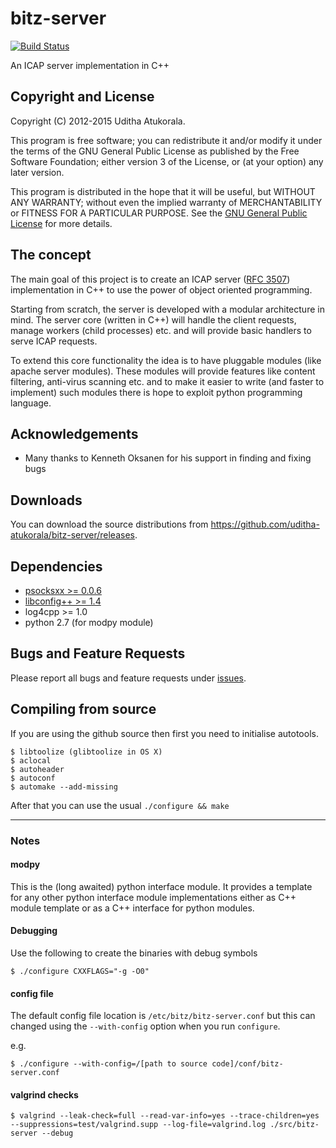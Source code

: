 bitz-server
===========

[![Build Status](https://travis-ci.org/uditha-atukorala/bitz-server.svg)](https://travis-ci.org/uditha-atukorala/bitz-server)

An ICAP server implementation in C++


## Copyright and License

Copyright (C) 2012-2015 Uditha Atukorala.

This program is free software; you can redistribute it and/or modify
it under the terms of the GNU General Public License as published by
the Free Software Foundation; either version 3 of the License, or
(at your option) any later version.

This program is distributed in the hope that it will be useful,
but WITHOUT ANY WARRANTY; without even the implied warranty of
MERCHANTABILITY or FITNESS FOR A PARTICULAR PURPOSE.  See the
[GNU General Public License](http://gnu.org/licenses/gpl.html)
for more details.


## The concept

The main goal of this project is to create an ICAP server
([RFC 3507](http://www.ietf.org/rfc/rfc3507.txt)) implementation in C++
to use the power of object oriented programming.

Starting from scratch, the server is developed with a modular architecture in mind.
The server core (written in C++) will handle the client requests, manage workers
(child processes) etc. and will provide basic handlers to serve ICAP requests.

To extend this core functionality the idea is to have pluggable modules (like apache
server modules). These modules will provide features like content filtering, anti-virus
scanning etc. and to make it easier to write (and faster to implement) such modules
there is hope to exploit python programming language.


## Acknowledgements

* Many thanks to Kenneth Oksanen for his support in finding and fixing bugs


## Downloads

You can download the source distributions from https://github.com/uditha-atukorala/bitz-server/releases.


## Dependencies

* [psocksxx >= 0.0.6](https://nukedzn.github.io/psocksxx/)
* [libconfig++ >= 1.4](http://www.hyperrealm.com/libconfig/)
* log4cpp >= 1.0
* python 2.7 (for modpy module)


## Bugs and Feature Requests

Please report all bugs and feature requests under [issues](https://github.com/uditha-atukorala/bitz-server/issues).


## Compiling from source

If you are using the github source then first you need to initialise autotools.

	$ libtoolize (glibtoolize in OS X)
	$ aclocal
	$ autoheader
	$ autoconf
	$ automake --add-missing

After that you can use the usual `./configure && make`


--------------------------------------------------------------------------------

### Notes
#### modpy
This is the (long awaited) python interface module. It provides a template for any
other python interface module implementations either as C++ module template or as
a C++ interface for python modules.


#### Debugging

Use the following to create the binaries with debug symbols

	$ ./configure CXXFLAGS="-g -O0"


#### config file

The default config file location is `/etc/bitz/bitz-server.conf` but this can
changed using the `--with-config` option when you run `configure`.

e.g.

	$ ./configure --with-config=/[path to source code]/conf/bitz-server.conf


#### valgrind checks

	$ valgrind --leak-check=full --read-var-info=yes --trace-children=yes --suppressions=test/valgrind.supp --log-file=valgrind.log ./src/bitz-server --debug

